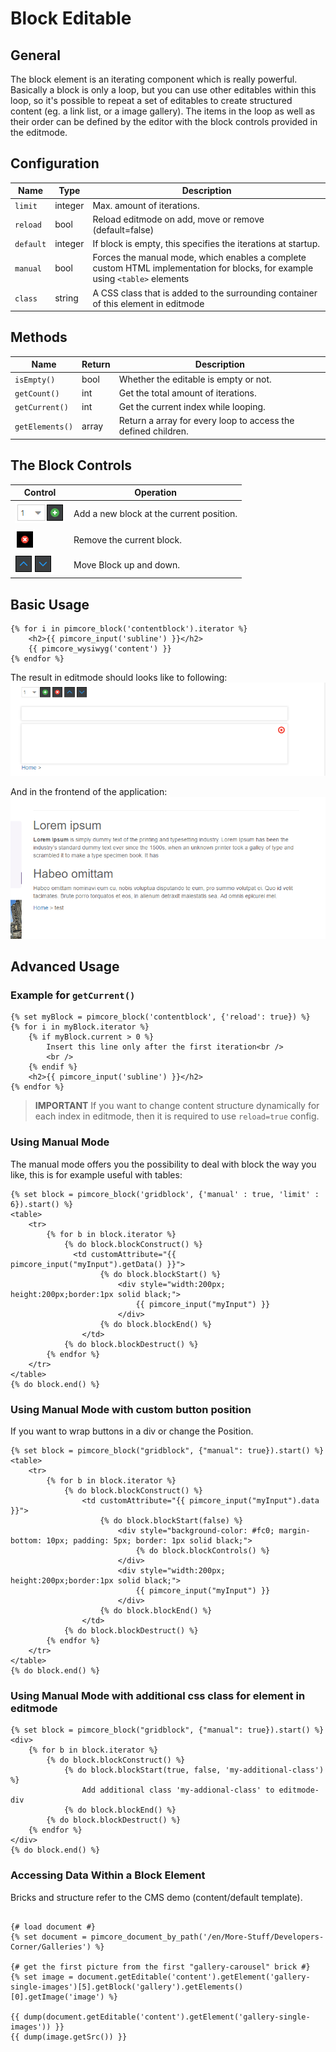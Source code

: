 # Block Editable

## General

The block element is an iterating component which is really powerful.
Basically a block is only a loop, but you can use other editables within this loop, so it's possible to repeat a set of 
editables to create structured content (eg. a link list, or a image gallery).
The items in the loop as well as their order can be defined by the editor with the block controls provided in the editmode. 

## Configuration

| Name        | Type      | Description                                                                                                                  |
|-------------|-----------|------------------------------------------------------------------------------------------------------------------------------|
| `limit`     | integer   | Max. amount of iterations.                                                                                                   |
| `reload`    | bool      | Reload editmode on add, move or remove (default=false)                                                                       |
| `default`   | integer   | If block is empty, this specifies the iterations at startup.                                                                 |
| `manual`    | bool      | Forces the manual mode, which enables a complete custom HTML implementation for blocks, for example using `<table>` elements |
| `class`     | string    | A CSS class that is added to the surrounding container of this element in editmode                                           |

## Methods

| Name            | Return    | Description                                                   |
|-----------------|-----------|---------------------------------------------------------------|
| `isEmpty()`     | bool      | Whether the editable is empty or not.                         |
| `getCount()`    | int       | Get the total amount of iterations.                           |
| `getCurrent()`  | int       | Get the current index while looping.                          |
| `getElements()` | array     | Return a array for every loop to access the defined children. |

## The Block Controls

| Control                                   | Operation                                |
|-------------------------------------------|------------------------------------------|
| ![+](../../img/block_plus.png)            | Add a new block at the current position. |
| ![-](../../img/block_x.png)               | Remove the current block.                |
| ![up and down](../../img/block_order.png) | Move Block up and down.                  |

## Basic Usage

```twig
{% for i in pimcore_block('contentblock').iterator %}
    <h2>{{ pimcore_input('subline') }}</h2>
    {{ pimcore_wysiwyg('content') }}
{% endfor %}
```

The result in editmode should looks like to following: 
![Block in editmode](../../img/block_editmode.png)

And in the frontend of the application:
![Block in the frontend](../../img/block_frontend_preview.png)

## Advanced Usage

### Example for `getCurrent()`

```twig
{% set myBlock = pimcore_block('contentblock', {'reload': true}) %}
{% for i in myBlock.iterator %}
    {% if myBlock.current > 0 %}
        Insert this line only after the first iteration<br />
        <br />
    {% endif %}
    <h2>{{ pimcore_input('subline') }}</h2>
{% endfor %}
```

> **IMPORTANT**
> If you want to change content structure dynamically for each index in editmode, then it is required to use `reload=true` config.

### Using Manual Mode

The manual mode offers you the possibility to deal with block the way you like, this is for example useful with tables: 

```twig
{% set block = pimcore_block('gridblock', {'manual' : true, 'limit' : 6}).start() %}
<table>
    <tr>
        {% for b in block.iterator %}
            {% do block.blockConstruct() %}
              <td customAttribute="{{ pimcore_input("myInput").getData() }}">
                    {% do block.blockStart() %}
                        <div style="width:200px; height:200px;border:1px solid black;">
                            {{ pimcore_input("myInput") }}
                        </div>
                    {% do block.blockEnd() %}
                </td>
            {% do block.blockDestruct() %}
        {% endfor %}
    </tr>
</table>
{% do block.end() %}
```

### Using Manual Mode with custom button position

If you want to wrap buttons in a div or change the Position.

```twig
{% set block = pimcore_block("gridblock", {"manual": true}).start() %}
<table>
    <tr>
        {% for b in block.iterator %}
            {% do block.blockConstruct() %}
                <td customAttribute="{{ pimcore_input("myInput").data }}">
                    {% do block.blockStart(false) %}
                        <div style="background-color: #fc0; margin-bottom: 10px; padding: 5px; border: 1px solid black;">
                            {% do block.blockControls() %}
                        </div>
                        <div style="width:200px; height:200px;border:1px solid black;">
                            {{ pimcore_input("myInput") }}
                        </div>
                    {% do block.blockEnd() %}
                </td>
            {% do block.blockDestruct() %}
        {% endfor %}
    </tr>
</table>
{% do block.end() %}
```

### Using Manual Mode with additional css class for element in editmode

```twig
{% set block = pimcore_block("gridblock", {"manual": true}).start() %}
<div>
    {% for b in block.iterator %}
        {% do block.blockConstruct() %}
            {% do block.blockStart(true, false, 'my-additional-class') %}
                Add additional class 'my-addional-class' to editmode-div
            {% do block.blockEnd() %}
        {% do block.blockDestruct() %}
    {% endfor %}
</div>
{% do block.end() %}
```


### Accessing Data Within a Block Element

Bricks and structure refer to the CMS demo (content/default template).

```twig

{# load document #}
{% set document = pimcore_document_by_path('/en/More-Stuff/Developers-Corner/Galleries') %}

{# get the first picture from the first "gallery-carousel" brick #}
{% set image = document.getEditable('content').getElement('gallery-single-images')[5].getBlock('gallery').getElements()[0].getImage('image') %}

{{ dump(document.getEditable('content').getElement('gallery-single-images')) }}
{{ dump(image.getSrc()) }}
```
